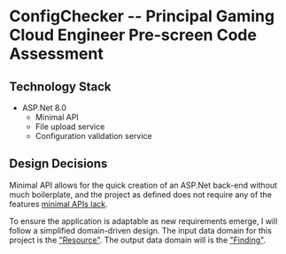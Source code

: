 ﻿# ConfigChecker -- Principal Gaming Cloud Engineer Pre-screen Code Assessment

## Technology Stack

- ASP.Net 8.0
	- Minimal API
	- File upload service
	- Configuration validation service


## Design Decisions

Minimal API allows for the quick creation of an ASP.Net back-end without much boilerplate,
and the project as defined does not require any of the features
[minimal APIs lack](https://learn.microsoft.com/en-us/aspnet/core/fundamentals/apis?view=aspnetcore-8.0).

To ensure the application is adaptable as new requirements emerge, I will follow a simplified domain-driven design.
The input data domain for this project is the ["Resource"](./Models/Resource.cs). The output data domain will is the
["Finding"](./Models/Finding.cs).